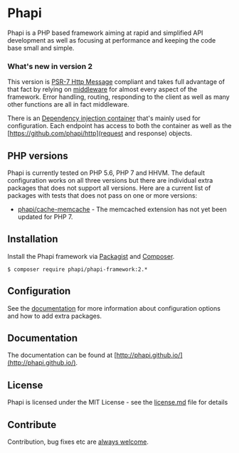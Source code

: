 # Phapi
Phapi is a PHP based framework aiming at rapid and simplified API development as well as focusing at performance and keeping the code base small and simple.

### What's new in version 2
This version is [PSR-7 Http Message]() compliant and takes full advantage of that fact by relying on [middleware](https://github.com/phapi/pipeline) for almost every aspect of the framework. Error handling, routing, responding to the client as well as many other functions are all in fact middleware.

There is an [Dependency injection container](https://github.com/phapi/di) that's mainly used for configuration. Each endpoint has access to both the container as well as the [https://github.com/phapi/http](request and response) objects.

## PHP versions
Phapi is currently tested on PHP 5.6, PHP 7 and HHVM. The default configuration works on all three versions but there are individual extra packages that does not support all versions. Here are a current list of packages with tests that does not pass on one or more versions:

- [phapi/cache-memcache](https://github.com/phapi/cache-memcache) - The memcached extension has not yet been updated for PHP 7.

## Installation
Install the Phapi framework via [Packagist](https://packagist.org) and [Composer](https://getcomposer.org).

```shell
$ composer require phapi/phapi-framework:2.*
```

## Configuration
See the [documentation](http://phapi.github.io/started/configuration/) for more information about configuration options and how to add extra packages.

## Documentation
The documentation can be found at [http://phapi.github.io/](http://phapi.github.io/).

## License
Phapi is licensed under the MIT License - see the [license.md](https://github.com/phapi/phapi/blob/master/license.md) file for details

## Contribute
Contribution, bug fixes etc are [always welcome](https://github.com/phapi/phapi/issues/new).

